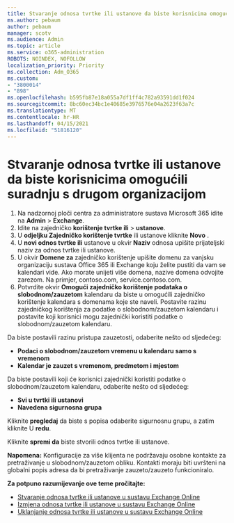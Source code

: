 ```yaml
---
title: Stvaranje odnosa tvrtke ili ustanove da biste korisnicima omogućili suradnju s drugom organizacijom
ms.author: pebaum
author: pebaum
manager: scotv
ms.audience: Admin
ms.topic: article
ms.service: o365-administration
ROBOTS: NOINDEX, NOFOLLOW
localization_priority: Priority
ms.collection: Adm_O365
ms.custom:
- "3800014"
- "898"
ms.openlocfilehash: b595fb87e18a055a7df1ff4c782a93591dd1f024
ms.sourcegitcommit: 8bc60ec34bc1e40685e3976576e04a2623f63a7c
ms.translationtype: MT
ms.contentlocale: hr-HR
ms.lasthandoff: 04/15/2021
ms.locfileid: "51816120"
---
```

# <a name="create-an-organization-relationship-to-allow-your-users-to-collaborate-with-another-organization"></a>Stvaranje odnosa tvrtke ili ustanove da biste korisnicima omogućili suradnju s drugom organizacijom

1. Na nadzornoj ploči centra za administratore sustava Microsoft 365 idite na **Admin**  >  **Exchange**.
2. Idite na zajedničko **korištenje tvrtke ili**  >  **ustanove**.
3. U **odjeljku Zajedničko korištenje tvrtke** ili ustanove kliknite **Novo** .
4. U **novi odnos tvrtke ili** ustanove u okvir **Naziv** odnosa upišite prijateljski naziv za odnos tvrtke ili ustanove.
5. U okvir **Domene za** zajedničko korištenje upišite domenu za vanjsku organizaciju sustava Office 365 ili Exchange koju želite pustiti da vam se kalendari vide. Ako morate unijeti više domena, nazive domena odvojite zarezom. Na primjer, contoso.com, service.contoso.com.
6. Potvrdite okvir **Omogući zajedničko korištenje podataka o slobodnom/zauzetom** kalendaru da biste u omogućili zajedničko korištenje kalendara s domenama koje ste naveli. Postavite razinu zajedničkog korištenja za podatke o slobodnom/zauzetom kalendaru i postavite koji korisnici mogu zajednički koristiti podatke o slobodnom/zauzetom kalendaru.  

Da biste postavili razinu pristupa zauzetosti, odaberite nešto od sljedećeg:

- **Podaci o slobodnom/zauzetom vremenu u kalendaru samo s vremenom**
- **Kalendar je zauzet s vremenom, predmetom i mjestom**  

 Da biste postavili koji će korisnici zajednički koristiti podatke o slobodnom/zauzetom kalendaru, odaberite nešto od sljedećeg:

- **Svi u tvrtki ili ustanovi**
- **Navedena sigurnosna grupa**  

Kliknite **pregledaj** da biste s popisa odaberite sigurnosnu grupu, a zatim kliknite U **redu**.

Kliknite **spremi da** biste stvorili odnos tvrtke ili ustanove.  

**Napomena:** Konfiguracije za više klijenta ne podržavaju osobne kontakte za pretraživanje u slobodnom/zauzetom obliku. Kontakti moraju biti uvršteni na globalni popis adresa da bi pretraživanje zauzeto/zauzeto funkcioniralo.

**Za potpuno razumijevanje ove teme pročitajte:**

- [Stvaranje odnosa tvrtke ili ustanove u sustavu Exchange Online](https://docs.microsoft.com/exchange/sharing/organization-relationships/create-an-organization-relationship)
- [Izmjena odnosa tvrtke ili ustanove u sustavu Exchange Online](https://docs.microsoft.com/exchange/sharing/organization-relationships/modify-an-organization-relationship)
- [Uklanjanje odnosa tvrtke ili ustanove u sustavu Exchange Online](https://docs.microsoft.com/exchange/sharing/organization-relationships/remove-an-organization-relationship)

